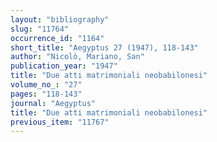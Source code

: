 ```yaml
---
layout: "bibliography"
slug: "11764"
occurrence_id: "1164"
short_title: "Aegyptus 27 (1947), 118-143"
author: "Nicolò, Mariano, San"
publication_year: "1947"
title: "Due atti matrimoniali neobabilonesi"
volume_no_: "27"
pages: "118-143"
journal: "Aegyptus"
title: "Due atti matrimoniali neobabilonesi"
previous_item: "11767"
---
```

